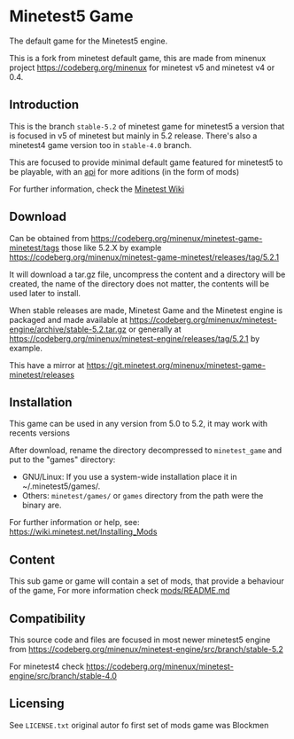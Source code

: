 Minetest5 Game
==============

The default game for the Minetest5 engine.  

This is a fork from minetest default game, this 
are made from minenux project https://codeberg.org/minenux
for minetest v5 and minetest v4 or 0.4.

Introduction
------------

This is the branch `stable-5.2` of minetest game for minetest5 a version 
that is focused in v5 of minetest but mainly in 5.2 release. There's 
also a minetest4 game version too in `stable-4.0` branch.

This are focused to provide minimal default game featured for minetest5 
to be playable, with an [api](game_api.md) for more aditions (in the form of mods)

For further information, check the [Minetest Wiki](https://wiki.minetest.org/index.php?title=Games/Minetest_Game) 

## Download

Can be obtained from https://codeberg.org/minenux/minetest-game-minetest/tags 
those like 5.2.X by example https://codeberg.org/minenux/minetest-game-minetest/releases/tag/5.2.1

It will download a tar.gz file, uncompress the content and a directory will be created, 
the name of the directory does not matter, the contents will be used later to install.

When stable releases are made, Minetest Game and the Minetest engine is packaged 
and made available at https://codeberg.org/minenux/minetest-engine/archive/stable-5.2.tar.gz 
or generally at https://codeberg.org/minenux/minetest-engine/releases/tag/5.2.1 by example.

This have a mirror at https://git.minetest.org/minenux/minetest-game-minetest/releases

## Installation

This game can be used in any version from 5.0 to 5.2, it may work with recents versions

After download, rename the directory decompressed to `minetest_game` and put to the "games" directory:

- GNU/Linux: If you use a system-wide installation place
    it in ~/.minetest5/games/.
- Others:  `minetest/games/` or `games` directory from the path were the binary are.

For further information or help, see: https://wiki.minetest.net/Installing_Mods

## Content

This sub game or game will contain a set of mods, that provide a behaviour of the game, 
For more information check [mods/README.md](mods/README.md)

## Compatibility

This source code and files are focused in most newer minetest5 engine
from https://codeberg.org/minenux/minetest-engine/src/branch/stable-5.2 

For minetest4 check https://codeberg.org/minenux/minetest-engine/src/branch/stable-4.0 

## Licensing

See `LICENSE.txt` original autor fo first set of mods game was Blockmen

